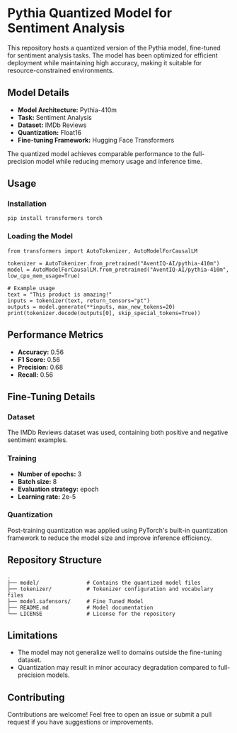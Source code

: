   Pythia Quantized Model for Sentiment Analysis
=============================================

This repository hosts a quantized version of the Pythia model, fine-tuned for sentiment analysis tasks. The model has been optimized for efficient deployment while maintaining high accuracy, making it suitable for resource-constrained environments.

Model Details
-------------

*   **Model Architecture:** Pythia-410m
*   **Task:** Sentiment Analysis
*   **Dataset:** IMDb Reviews
*   **Quantization:** Float16
*   **Fine-tuning Framework:** Hugging Face Transformers

The quantized model achieves comparable performance to the full-precision model while reducing memory usage and inference time.

Usage
-----

### Installation

    pip install transformers torch

### Loading the Model

    from transformers import AutoTokenizer, AutoModelForCausalLM
    
    tokenizer = AutoTokenizer.from_pretrained("AventIQ-AI/pythia-410m")
    model = AutoModelForCausalLM.from_pretrained("AventIQ-AI/pythia-410m", low_cpu_mem_usage=True)
    
    # Example usage
    text = "This product is amazing!"
    inputs = tokenizer(text, return_tensors="pt")
    outputs = model.generate(**inputs, max_new_tokens=20)
    print(tokenizer.decode(outputs[0], skip_special_tokens=True))

Performance Metrics
-------------------

*   **Accuracy:** 0.56
*   **F1 Score:** 0.56
*   **Precision:** 0.68
*   **Recall:** 0.56

Fine-Tuning Details
-------------------

### Dataset

The IMDb Reviews dataset was used, containing both positive and negative sentiment examples.

### Training

*   **Number of epochs:** 3
*   **Batch size:** 8
*   **Evaluation strategy:** epoch
*   **Learning rate:** 2e-5

### Quantization

Post-training quantization was applied using PyTorch's built-in quantization framework to reduce the model size and improve inference efficiency.

Repository Structure
--------------------

    .
    ├── model/               # Contains the quantized model files
    ├── tokenizer/           # Tokenizer configuration and vocabulary files
    ├── model.safensors/     # Fine Tuned Model
    ├── README.md            # Model documentation
    └── LICENSE              # License for the repository

Limitations
-----------

*   The model may not generalize well to domains outside the fine-tuning dataset.
*   Quantization may result in minor accuracy degradation compared to full-precision models.

Contributing
------------

Contributions are welcome! Feel free to open an issue or submit a pull request if you have suggestions or improvements.
